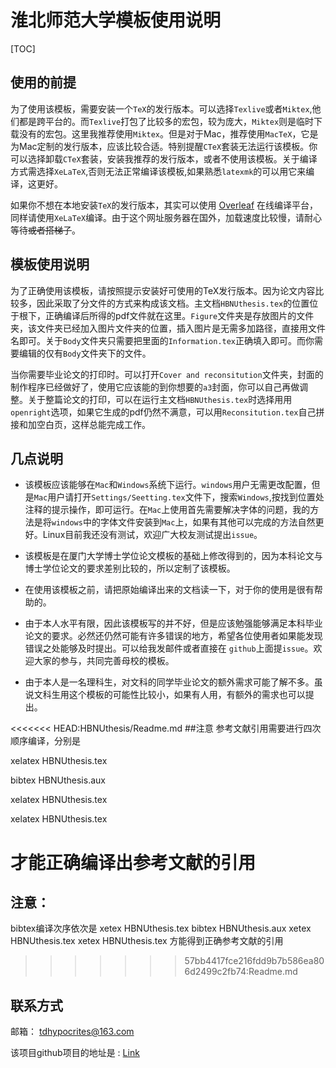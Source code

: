 

# 淮北师范大学模板使用说明

[TOC]


## 使用的前提

为了使用该模板，需要安装一个`TeX`的发行版本。可以选择`Texlive`或者`Miktex`,他们都是跨平台的。而`Texlive`打包了比较多的宏包，较为庞大，`Miktex`则是临时下载没有的宏包。这里我推荐使用`Miktex`。但是对于Mac，推荐使用`MacTeX`，它是为Mac定制的发行版本，应该比较合适。特别提醒`CTeX`套装无法运行该模板。你可以选择卸载`CTeX`套装，安装我推荐的发行版本，或者不使用该模板。关于编译方式需选择`XeLaTeX`,否则无法正常编译该模板,如果熟悉`latexmk`的可以用它来编译，这更好。

如果你不想在本地安装`TeX`的发行版本，其实可以使用 [Overleaf](https://www.overleaf.com) 在线编译平台，同样请使用`XeLaTeX`编译。由于这个网址服务器在国外，加载速度比较慢，请耐心等待~~或者搭梯子~~。
## 模板使用说明

为了正确使用该模板，请按照提示安装好可使用的TeX发行版本。因为论文内容比较多，因此采取了分文件的方式来构成该文档。主文档`HBNUthesis.tex`的位置位于根下，正确编译后所得的pdf文件就在这里。`Figure`文件夹是存放图片的文件夹，该文件夹已经加入图片文件夹的位置，插入图片是无需多加路径，直接用文件名即可。关于`Body`文件夹只需要把里面的`Information.tex`正确填入即可。而你需要编辑的仅有`Body`文件夹下的文件。

当你需要毕业论文的打印时。可以打开`Cover and reconsitution`文件夹，封面的制作程序已经做好了，使用它应该能的到你想要的`a3`封面，你可以自己再做调整。关于整篇论文的打印，可以在运行主文档`HBNUthesis.tex`时选择用用`openright`选项，如果它生成的pdf仍然不满意，可以用`Reconsitution.tex`自己拼接和加空白页，这样总能完成工作。


## 几点说明

- 该模板应该能够在`Mac`和`Windows`系统下运行。`windows`用户无需更改配置，但是`Mac`用户请打开`Settings/Seetting.tex`文件下，搜索`Windows`,按找到位置处注释的提示操作，即可运行。在`Mac`上使用首先需要解决字体的问题，我的方法是将`windows`中的字体文件安装到`Mac`上，如果有其他可以完成的方法自然更好。Linux目前我还没有测试，欢迎广大校友测试提出`issue`。

- 该模板是在厦门大学博士学位论文模板的基础上修改得到的，因为本科论文与博士学位论文的要求差别比较的，所以定制了该模板。

-  在使用该模板之前，请把原始编译出来的文档读一下，对于你的使用是很有帮助的。

- 由于本人水平有限，因此该模板写的并不好，但是应该勉强能够满足本科毕业论文的要求。必然还仍然可能有许多错误的地方，希望各位使用者如果能发现错误之处能够及时提出。可以给我发邮件或者直接在 `github`上面提`issue`。欢迎大家的参与，共同完善母校的模板。

- 由于本人是一名理科生，对文科的同学毕业论文的额外需求可能了解不多。虽说文科生用这个模板的可能性比较小，如果有人用，有额外的需求也可以提出。

<<<<<<< HEAD:HBNUthesis/Readme.md
##注意
参考文献引用需要进行四次顺序编译，分别是

xelatex HBNUthesis.tex

bibtex HBNUthesis.aux

xelatex HBNUthesis.tex

xelatex HBNUthesis.tex

才能正确编译出参考文献的引用
=======
## 注意：

bibtex编译次序依次是
xetex HBNUthesis.tex 
bibtex HBNUthesis.aux 
xetex HBNUthesis.tex 
xetex HBNUthesis.tex
方能得到正确参考文献的引用


>>>>>>> 57bb4417fce216fdd9b7b586ea806d2499c2fb74:Readme.md


## 联系方式

邮箱： [tdhypocrites@163.com](mailto:tdhypocrites@163.com)

该项目github项目的地址是 : [Link](https://github.com/TDHypocrites/HBNU-Undergraduate-thesis-template)
